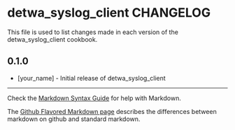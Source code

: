 # detwa_syslog_client CHANGELOG

This file is used to list changes made in each version of the detwa_syslog_client cookbook.

## 0.1.0
- [your_name] - Initial release of detwa_syslog_client

- - -
Check the [Markdown Syntax Guide](http://daringfireball.net/projects/markdown/syntax) for help with Markdown.

The [Github Flavored Markdown page](http://github.github.com/github-flavored-markdown/) describes the differences between markdown on github and standard markdown.
